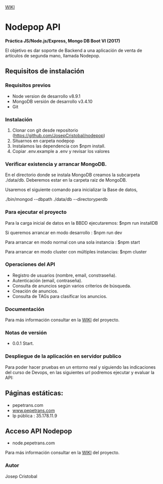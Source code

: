 [WIKI](https://github.com/JosepCristobal/nodepop/wiki)
# **Nodepop API**
**Práctica JS/Node.js/Express, Mongo DB Boot VI (2017)**

El objetivo es dar soporte de Backend a una aplicación de venta de artículos de segunda mano, llamada Nodepop.

## Requisitos de instalación

### Requisitos previos
* Node version de desarrollo v8.9.1
* MongoDB versión de desarrollo v3.4.10
* Git

### Instalación
1. Clonar con git desde repositorio (https://github.com/JosepCristobal/nodepop)
2. Situarnos en carpeta nodepop
3. Instalamos las dependencia con $npm install.
4. Copiar .env.example a .env y revisar los valores
 
### Verificar existencia y arrancar MongoDB. 

En el directorio donde se instala MongoDB creamos la subcarpeta ./data/db.
Deberemos estar en la carpeta raiz de MongoDB.

Usaremos el siguiente comando para inicializar la Base de datos,

./bin/mongod --dbpath ./data/db --directoryperdb


### Para ejecutar el proyecto
Para la carga inicial de datos en la BBDD ejecutaremos:
$npm run installDB

Si queremos arrancar en modo desarrollo :
$npm run dev

Para arrancar en modo normal con una sola instancia :
$npm start

Para arrancar en modo cluster con múltiples instancias:
$npm cluster

### Operaciones del API
* Registro de usuarios (nombre, email, constraseña).
* Autenticación (email, contraseña).
* Consulta de anuncios según varios criterios de búsqueda.
* Creación de anuncios.
* Consulta de TAGs para clasificar los anuncios.

### Documentación 
Para más información consultar en la [WIKI](https://github.com/JosepCristobal/nodepop/wiki) del proyecto.

### Notas de versión
* 0.0.1 Start.

### Despliegue de la aplicación en servidor publico
Para poder hacer pruebas en un entorno real y siguiendo las indicaciones del curso de Devops, en las siguientes url
podremos ejecutar y evaluar la API:

 ## Páginas estáticas:
  * pepetrans.com
  * www.pepetrans.com
  * Ip pública : 35.178.11.9
 
 ## Acceso API Nodepop
  * node.pepetrans.com
  
  Para más información consultar en la [WIKI](https://github.com/JosepCristobal/nodepop/wiki) del proyecto.

### Autor
 Josep Cristobal
 
 
